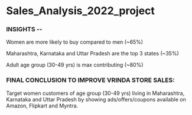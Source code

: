# Sales_Analysis_2022_project
### INSIGHTS --
Women are more likely to buy compared to men (~65%)

Maharashtra, Karnataka and Uttar Pradesh are the top 3 states (~35%)

Adult age group (30-49 yrs) is max contributing (~80%)
### FINAL CONCLUSION TO IMPROVE VRINDA STORE SALES:
Target women customers of age group (30-49 yrs) living in Maharashtra, Karnataka and Uttar Pradesh by showing ads/offers/coupons available on Amazon, Flipkart and Myntra.
